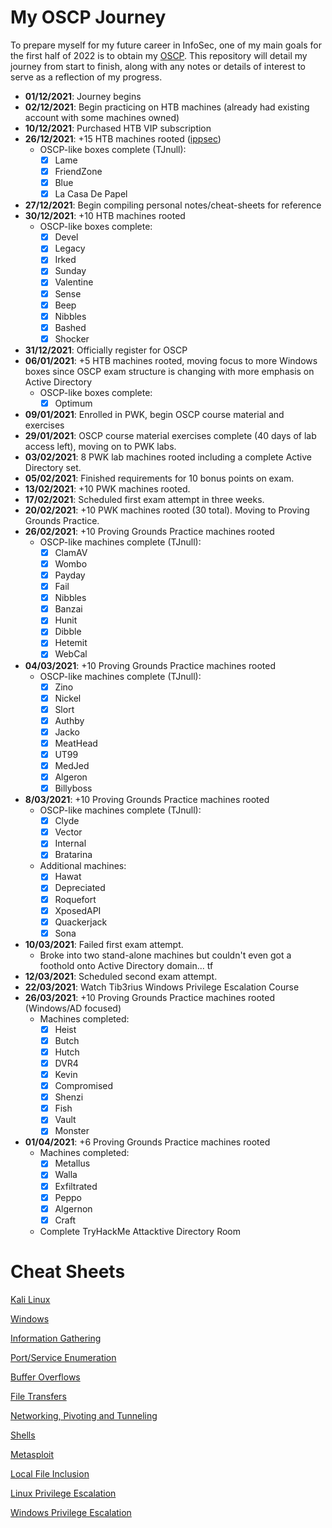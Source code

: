 # My OSCP Journey

To prepare myself for my future career in InfoSec, one of my main goals for the first half of 2022 is to obtain my [OSCP](https://www.offensive-security.com/information-security-certifications/oscp-offensive-security-certified-professional/). This repository will detail my journey from start to finish, along with any notes or details of interest to serve as a reflection of my progress.

* **01/12/2021**: Journey begins
* **02/12/2021**: Begin practicing on HTB machines (already had existing account with some machines owned)
* **10/12/2021**: Purchased HTB VIP subscription
* **26/12/2021**: +15 HTB machines rooted ([ippsec](https://www.youtube.com/channel/UCa6eh7gCkpPo5XXUDfygQQA))
  - OSCP-like boxes complete (TJnull):
    + [x] Lame
    + [x] FriendZone
    + [x] Blue
    + [x] La Casa De Papel 
* **27/12/2021**: Begin compiling personal notes/cheat-sheets for reference
* **30/12/2021**: +10 HTB machines rooted
  - OSCP-like boxes complete:
    + [x] Devel
    + [x] Legacy
    + [x] Irked
    + [x] Sunday
    + [x] Valentine
    + [x] Sense
    + [x] Beep
    + [x] Nibbles
    + [x] Bashed
    + [x] Shocker
* **31/12/2021**: Officially register for OSCP
* **06/01/2021**: +5 HTB machines rooted, moving focus to more Windows boxes since OSCP exam structure is changing with more emphasis on Active Directory
  - OSCP-like boxes complete:
    + [x] Optimum
* **09/01/2021**: Enrolled in PWK, begin OSCP course material and exercises
* **29/01/2021**: OSCP course material exercises complete (40 days of lab access left), moving on to PWK labs.
* **03/02/2021**: 8 PWK lab machines rooted including a complete Active Directory set.
* **05/02/2021**: Finished requirements for 10 bonus points on exam.
* **13/02/2021**: +10 PWK machines rooted.
* **17/02/2021**: Scheduled first exam attempt in three weeks.
* **20/02/2021**: +10 PWK machines rooted (30 total). Moving to Proving Grounds Practice.
* **26/02/2021**: +10 Proving Grounds Practice machines rooted
  - OSCP-like machines complete (TJnull):
    + [x] ClamAV
    + [x] Wombo
    + [x] Payday
    + [x] Fail
    + [x] Nibbles
    + [x] Banzai
    + [x] Hunit
    + [x] Dibble
    + [x] Hetemit
    + [x] WebCal
* **04/03/2021**: +10 Proving Grounds Practice machines rooted
  - OSCP-like machines complete (TJnull):
    + [x] Zino
    + [x] Nickel
    + [x] Slort
    + [x] Authby
    + [x] Jacko
    + [x] MeatHead
    + [x] UT99
    + [x] MedJed
    + [x] Algeron
    + [x] Billyboss
* **8/03/2021**: +10 Proving Grounds Practice machines rooted
  - OSCP-like machines complete (TJnull):
    + [x] Clyde
    + [x] Vector
    + [x] Internal
    + [x] Bratarina
  - Additional machines:
    + [x] Hawat
    + [x] Depreciated
    + [x] Roquefort
    + [x] XposedAPI
    + [x] Quackerjack
    + [x] Sona
* **10/03/2021**: Failed first exam attempt.
  - Broke into two stand-alone machines but couldn't even got a foothold onto Active Directory domain... tf
* **12/03/2021**: Scheduled second exam attempt.
* **22/03/2021**: Watch Tib3rius Windows Privilege Escalation Course
* **26/03/2021**: +10 Proving Grounds Practice machines rooted (Windows/AD focused)
  - Machines completed:
    + [x] Heist
    + [x] Butch
    + [x] Hutch
    + [x] DVR4
    + [x] Kevin
    + [x] Compromised
    + [x] Shenzi
    + [x] Fish
    + [x] Vault
    + [x] Monster
* **01/04/2021**: +6 Proving Grounds Practice machines rooted
  - Machines completed:
    + [x] Metallus
    + [x] Walla
    + [x] Exfiltrated
    + [x] Peppo
    + [x] Algernon
    + [x] Craft
  - Complete TryHackMe Attacktive Directory Room


# Cheat Sheets

[Kali Linux](https://oscp.kash.ro/cheat-sheets/Kali_Linux)

[Windows](https://oscp.kash.ro/cheat-sheets/Windows)

[Information Gathering](https://oscp.kash.ro/cheat-sheets/Information_Gathering)

[Port/Service Enumeration](https://oscp.kash.ro/cheat-sheets/Enumeration)

[Buffer Overflows](https://oscp.kash.ro/cheat-sheets/Buffer_Overflows)

[File Transfers](https://oscp.kash.ro/cheat-sheets/File_Transfers)

[Networking, Pivoting and Tunneling](https://oscp.kash.ro/cheat-sheets/Networking_Pivoting_Tunneling)

[Shells](https://oscp.kash.ro/cheat-sheets/Shells)

[Metasploit](https://oscp.kash.ro/cheat-sheets/Metasploit)

[Local File Inclusion](https://oscp.kash.ro/cheat-sheets/Local_File_Inclusion)

[Linux Privilege Escalation](https://oscp.kash.ro/cheat-sheets/Linux_PrivEsc)

[Windows Privilege Escalation](https://oscp.kash.ro/cheat-sheets/Windows_PrivEsc)
